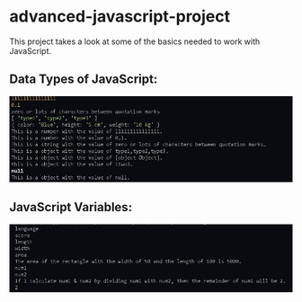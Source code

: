 # advanced-javascript-project
This project takes a look at some of the basics needed to work with JavaScript.

<h2>Data Types of JavaScript:</h2>
<img src="Code snippets/dataTypes.JPG" alt="Snippet of code run in terminal">
  
<h2> JavaScript Variables:</h2>
<img src="Code snippets/myVariables.JPG" alt="Snippet of code run in terminal">
